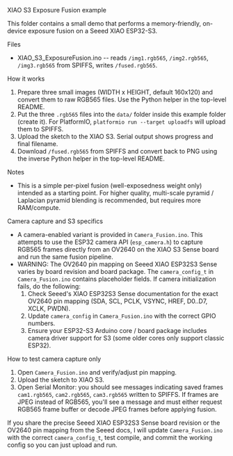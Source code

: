 XIAO S3 Exposure Fusion example

This folder contains a small demo that performs a memory-friendly, on-device exposure fusion on a Seeed XIAO ESP32-S3.

Files
- XIAO_S3_ExposureFusion.ino  -- reads `/img1.rgb565`, `/img2.rgb565`, `/img3.rgb565` from SPIFFS, writes `/fused.rgb565`.

How it works
1. Prepare three small images (WIDTH x HEIGHT, default 160x120) and convert them to raw RGB565 files. Use the Python helper in the top-level README.
2. Put the three `.rgb565` files into the `data/` folder inside this example folder (create it). For PlatformIO, `platformio run --target uploadfs` will upload them to SPIFFS.
3. Upload the sketch to the XIAO S3. Serial output shows progress and final filename.
4. Download `/fused.rgb565` from SPIFFS and convert back to PNG using the inverse Python helper in the top-level README.

Notes
- This is a simple per-pixel fusion (well-exposedness weight only) intended as a starting point. For higher quality, multi-scale pyramid / Laplacian pyramid blending is recommended, but requires more RAM/compute.

Camera capture and S3 specifics
- A camera-enabled variant is provided in `Camera_Fusion.ino`. This attempts to use the ESP32 camera API (`esp_camera.h`) to capture RGB565 frames directly from an OV2640 on the XIAO S3 Sense board and run the same fusion pipeline.
- WARNING: The OV2640 pin mapping on Seeed XIAO ESP32S3 Sense varies by board revision and board package. The `camera_config_t` in `Camera_Fusion.ino` contains placeholder fields. If camera initialization fails, do the following:
	1. Check Seeed's XIAO ESP32S3 Sense documentation for the exact OV2640 pin mapping (SDA, SCL, PCLK, VSYNC, HREF, D0..D7, XCLK, PWDN).
	2. Update `camera_config` in `Camera_Fusion.ino` with the correct GPIO numbers.
	3. Ensure your ESP32-S3 Arduino core / board package includes camera driver support for S3 (some older cores only support classic ESP32).

How to test camera capture only
1. Open `Camera_Fusion.ino` and verify/adjust pin mapping.
2. Upload the sketch to XIAO S3.
3. Open Serial Monitor: you should see messages indicating saved frames `cam1.rgb565`, `cam2.rgb565`, `cam3.rgb565` written to SPIFFS. If frames are JPEG instead of RGB565, you'll see a message and must either request RGB565 frame buffer or decode JPEG frames before applying fusion.

If you share the precise Seeed XIAO ESP32S3 Sense board revision or the OV2640 pin mapping from the Seeed docs, I will update `Camera_Fusion.ino` with the correct `camera_config_t`, test compile, and commit the working config so you can just upload and run.
